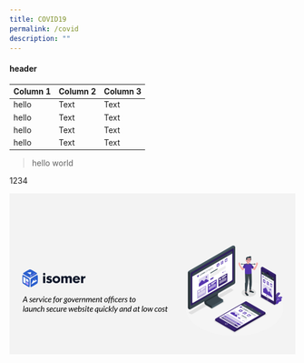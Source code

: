 ```yaml
---
title: COVID19
permalink: /covid
description: ""
---
```

#### header

| Column 1 | Column 2 | Column 3 |
| -------- | -------- | -------- |
| hello     | Text     | Text     |
| hello     | Text     | Text     |
| hello     | Text     | Text     |
| hello     | Text     | Text     |


> hello world

1234

![](/images/IsomerIntro.png)

